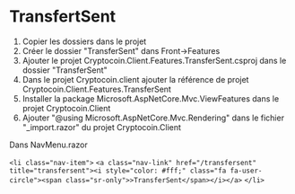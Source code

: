 # TransfertSent

1. Copier les dossiers dans le projet
2. Créer le dossier "TransferSent" dans Front->Features
3. Ajouter le projet Cryptocoin.Client.Features.TransferSent.csproj dans le dossier "TransferSent"
4. Dans le projet Cryptocoin.client ajouter la référence de projet Cryptocoin.Client.Features.TransferSent
5. Installer la package Microsoft.AspNetCore.Mvc.ViewFeatures dans le projet Cryptocoin.Client
6. Ajouter "@using Microsoft.AspNetCore.Mvc.Rendering" dans le fichier "_import.razor" du projet Cryptocoin.Client

Dans NavMenu.razor

`<li class="nav-item">`
	`<a class="nav-link" href="/transfersent" title="transfersent"><i style="color: #fff;" class="fa fa-user-circle"><span class="sr-only">>TransferSent</span></i></a>`
`</li>`